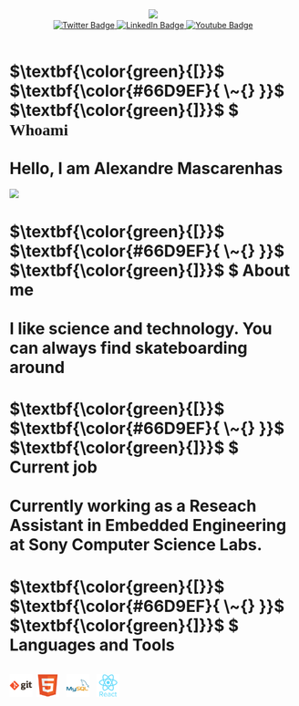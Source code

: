 <div id="header" align="center">
  <img src="https://media.giphy.com/media/v1.Y2lkPTc5MGI3NjExZW9jZ29pZHJjMGh2cGRoMHJuNDl3ZGdlNjMzeTg4bmQ2aWxqc2x1eiZlcD12MV9pbnRlcm5hbF9naWZfYnlfaWQmY3Q9Zw/3ohrywOqJIshUgchIQ/giphy.gif" width="200"/>
  <div id="badges">
    <a href="https://mascarenhasav.github.io/">
      <img src="https://img.shields.io/badge/Website-gray?style=for-the-badge&logo=proteus&logoColor=green" alt="Twitter Badge"/>
    </a>
    <a href="https://www.linkedin.com/in/alexandre-mascarenhas-2889b890/">
      <img src="https://img.shields.io/badge/LinkedIn-blue?style=for-the-badge&logo=linkedin&logoColor=white" alt="LinkedIn Badge"/>
    </a>
    <a href="https://www.youtube.com/channel/UCR073VUmjHDjmjZqHPRuH-Q">
      <img src="https://img.shields.io/badge/YouTube-red?style=for-the-badge&logo=youtube&logoColor=white" alt="Youtube Badge"/>
    </a>
  </div>
  <img src="https://komarev.com/ghpvc/?username=mascarenhasav&style=flat-square&color=blue" alt=""/>
</div>

<div id="body" align="left">
  <h1>
    $\textbf{\color{green}{[}}$ $\textbf{\color{#66D9EF}{ \~{} }}$ $\textbf{\color{green}{]}}$ $ <span style="font-family: 'Lucida Console';">Whoami</span>
    <br><br>
    Hello, I am Alexandre Mascarenhas
  </h1><img src="https://media.giphy.com/media/hvRJCLFzcasrR4ia7z/giphy.gif" width="30px"/>
  <h1>
    $\textbf{\color{green}{[}}$ $\textbf{\color{#66D9EF}{ \~{} }}$ $\textbf{\color{green}{]}}$ $ About me
    <br><br>
    I like science and technology. You can always find skateboarding around    
  </h1>
  <h1>
    $\textbf{\color{green}{[}}$ $\textbf{\color{#66D9EF}{ \~{} }}$ $\textbf{\color{green}{]}}$ $ Current job
    <br><br>
    Currently working as a Reseach Assistant in Embedded Engineering at Sony Computer Science Labs.
  </h1>
  <h1>
    $\textbf{\color{green}{[}}$ $\textbf{\color{#66D9EF}{ \~{} }}$ $\textbf{\color{green}{]}}$ $ Languages and Tools
    <br><br>
    <div>
      <img src="https://github.com/devicons/devicon/blob/master/icons/git/git-original-wordmark.svg" title="Git" **alt="Git" width="40" height="40"/>
      <img src="https://github.com/devicons/devicon/blob/master/icons/html5/html5-original.svg" title="HTML5" alt="HTML" width="40" height="40"/>&nbsp;
      <img src="https://github.com/devicons/devicon/blob/master/icons/mysql/mysql-original-wordmark.svg" title="MySQL"  alt="MySQL" width="40" height="40"/>&nbsp;
      <img src="https://github.com/devicons/devicon/blob/master/icons/react/react-original-wordmark.svg" title="React" alt="React" width="40" height="40"/>&nbsp;  
    </div>
  </h1>
  
  <!--
  <h1>
    $\textbf{\color{green}{[}}$ $\textbf{\color{#66D9EF}{ \~{} }}$ $\textbf{\color{green}{]}}$ $ Stats
    <br><br>
  </h1>
  --!>
  
</div>
